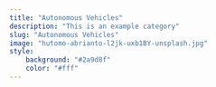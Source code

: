 ```yaml
---
title: "Autonomous Vehicles"
description: "This is an example category"
slug: "Autonomous Vehicles"
image: "hutomo-abrianto-l2jk-uxb1BY-unsplash.jpg"
style:
    background: "#2a9d8f"
    color: "#fff"
---
```

